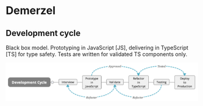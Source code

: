 # Demerzel

## Development cycle

Black box model. Prototyping in JavaScript [JS], delivering in TypeScript [TS] for type safety. Tests are written for validated TS components only.

![Development Cycle](https://raw.githubusercontent.com/schabluk/demerzel/master/images/development-cycle.png?token=ACB55Z1DlkjcdyEQBTdFJYQ9tbkf2WFFks5cRHx7wA%3D%3D)
